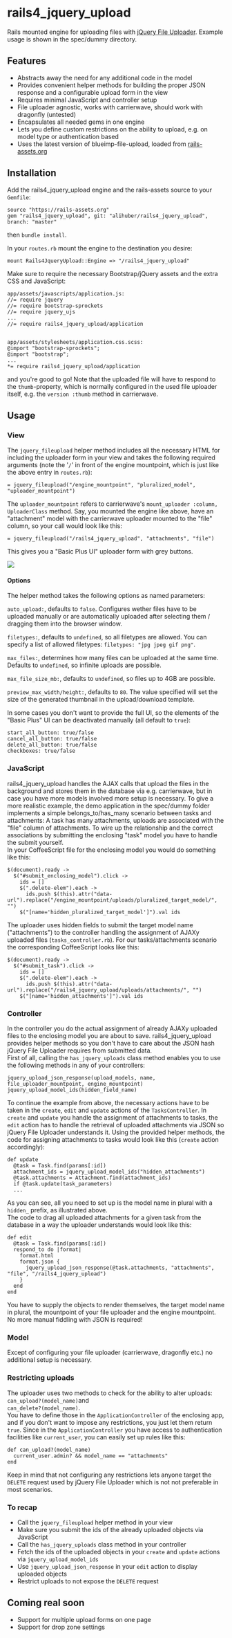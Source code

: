 rails4_jquery_upload
====================

Rails mounted engine for uploading files with [jQuery File Uploader](http://blueimp.github.io/jQuery-File-Upload/).
Example usage is shown in the spec/dummy directory.



## Features
* Abstracts away the need for any additional code in the model
* Provides convenient helper methods for building the proper JSON response and a configurable upload form in the view
* Requires minimal JavaScript and controller setup
* File uploader agnostic, works with carrierwave, should work with dragonfly (untested)
* Encapsulates all needed gems in one engine
* Lets you define custom restrictions on the ability to upload, e.g. on model type or authentication based
* Uses the latest version of blueimp-file-upload, loaded from [rails-assets.org](https://rails-assets.org/)



## Installation
Add the rails4_jquery_upload engine and the rails-assets source to your `Gemfile`:    

    source "https://rails-assets.org"
    gem "rails4_jquery_upload", git: "alihuber/rails4_jquery_upload", branch: "master"
then `bundle install`.
    
In your `routes.rb` mount the engine to the destination you desire:    

    mount Rails4JqueryUpload::Engine => "/rails4_jquery_upload"    
Make sure to require the necessary Bootstrap/jQuery assets and the extra CSS and JavaScript:

    app/assets/javascripts/application.js:
    //= require jquery
    //= require bootstrap-sprockets
    //= require jquery_ujs
    ...
    //= require rails4_jquery_upload/application
    
    
    app/assets/stylesheets/application.css.scss:
    @import "bootstrap-sprockets";
    @import "bootstrap";
    ...
    *= require rails4_jquery_upload/application

and you're good to go! Note that the uploaded file will have to respond to the `thumb`-property, which is normally configured in the used file uploader itself, e.g. the `version :thumb` method in carrierwave.


## Usage
### View
The `jquery_fileupload` helper method includes all the necessary HTML for including the uploader form in your view and takes the following required arguments (note the '`/`' in front of the engine mountpoint, which is just like the above entry in `routes.rb`):

    = jquery_fileupload("/engine_mountpoint", "pluralized_model", "uploader_mountpoint")

The `uploader_mountpoint` refers to carrierwave's `mount_uploader :column, UploaderClass` method.
Say, you mounted the engine like above, have an "attachment" model with the carrierwave uploader mounted to the "file" column, so your call would look like this:

    = jquery_fileupload("/rails4_jquery_upload", "attachments", "file")

This gives you a "Basic Plus UI" uploader form with grey buttons.    

<img src="http://i.imgur.com/20BG5kB.png">


    
#### Options
The helper method takes the following options as named parameters:    

`auto_upload:`, defaults to `false`. Configures wether files have to be uploaded manually or are automatically uploaded after selecting them / dragging them into the browser window.    

`filetypes:`, defaults to `undefined`, so all filetypes are allowed. You can specify a list of allowed filetypes: `filetypes: "jpg jpeg gif png"`.    

`max_files:`, determines how many files can be uploaded at the same time. Defaults to `undefined`, so infinite uploads are possible.

`max_file_size_mb:`, defaults to `undefined`, so files up to 4GB are possible.    

`preview_max_width/height:`, defaults to `80`. The value specified will set the size of the generated thumbnail in the upload/download template.    

In some cases you don't want to provide the full UI, so the elements of the "Basic Plus" UI can be deactivated manually (all default to `true`):    

`start_all_button: true/false`    
`cancel_all_button: true/false`    
`delete_all_button: true/false`    
`checkboxes: true/false`

### JavaScript
rails4_jquery_upload handles the AJAX calls that upload the files in the background and stores them in the database via e.g. carrierwave, but in case you have more models involved more setup is necessary. To give a more realistic example, the demo application in the spec/dummy folder implements a simple belongs_to/has_many scenario between tasks and attachments: A task has many attachments, uploads are associated with the "file" column of attachments. To wire up the relationship and the correct associations by submitting the enclosing "task" model you have to handle the submit yourself.    
In your CoffeeScript file for the enclosing model you would do something like this:    

    $(document).ready ->
      $("#submit_enclosing_model").click ->
        ids = []
        $(".delete-elem").each ->
          ids.push $(this).attr("data-url").replace("/engine_mountpoint/uploads/pluralized_target_model/", "")
        $("[name='hidden_pluralized_target_model']").val ids

The uploader uses hidden fields to submit the target model name ("attachments") to the controller handling the assignment of AJAXy uploaded files (`tasks_controller.rb`).
For our tasks/attachments scenario the corresponding CoffeeScript looks like this:

    $(document).ready ->
      $("#submit_task").click ->
        ids = []
        $(".delete-elem").each ->
          ids.push $(this).attr("data-url").replace("/rails4_jquery_upload/uploads/attachments/", "")
        $("[name='hidden_attachments']").val ids


### Controller
In the controller you do the actual assignment of already AJAXy uploaded files to the enclosing model you are about to save. rails4_jquery_upload provides helper methods so you don't have to care about the JSON hash jQuery File Uploader requires from submitted data.    
First of all, calling the `has_jquery_uploads` class method enables you to use the following methods in any of your controllers:

`jquery_upload_json_response(upload_models, name, file_uploader_mountpoint, engine_mountpoint)`    
`jquery_upload_model_ids(hidden_field_name)`    

To continue the example from above, the necessary actions have to be taken in the `create`, `edit` and `update` actions of the `TasksController`. In `create` and `update` you handle the assignment of attachments to tasks, the `edit` action has to handle the retrieval of uploaded attachments via JSON so jQuery File Uploader understands it. Using the provided helper methods, the code for assigning attachments to tasks would look like this (`create` action accordingly):    

    def update
      @task = Task.find(params[:id])
      attachment_ids = jquery_upload_model_ids("hidden_attachments")
      @task.attachments = Attachment.find(attachment_ids)
      if @task.update(task_parameters)
      ...
As you can see, all you need to set up is the model name in plural with a `hidden_` prefix, as illustrated above.    
The code to drag all uploaded attachments for a given task from the database in a way the uploader understands would look like this:    

    def edit
      @task = Task.find(params[:id])
      respond_to do |format|
        format.html
        format.json {
          jquery_upload_json_response(@task.attachments, "attachments", "file", "/rails4_jquery_upload")
        }
      end
    end
You have to supply the objects to render themselves, the target model name in plural, the mountpoint of your file uploader and the engine mountpoint. No more manual fiddling with JSON is required!


### Model
Except of configuring your file uploader (carrierwave, dragonfly etc.) no additional setup is necessary.

### Restricting uploads
The uploader uses two methods to check for the ability to alter uploads:    
`can_upload?(model_name)`and     
`can_delete?(model_name)`.    
You have to define those in the `ApplicationController` of the enclosing app, and if you don't want to impose any restrictions, you just let them return `true`. Since in the `ApplicationController` you have access to authentication facilities like `current_user`, you can easily set up rules like this:    

    def can_upload?(model_name)
      current_user.admin? && model_name == "attachments"
    end

Keep in mind that not configuring any restrictions lets anyone target the `DELETE` request used by jQuery File Uploader which is not not preferable in most scenarios.

### To recap
* Call the `jquery_fileupload` helper method in your view
* Make sure you submit the ids of the already uploaded objects via JavaScript
* Call the `has_jquery_uploads` class method in your controller
* Fetch the ids of the uploaded objects in your `create` and `update` actions via `jquery_upload_model_ids`
* Use `jquery_upload_json_response` in your `edit` action to display uploaded objects
* Restrict uploads to not expose the `DELETE` request

## Coming real soon
* Support for multiple upload forms on one page
* Support for drop zone settings

